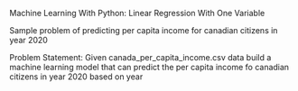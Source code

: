 Machine Learning With Python: Linear Regression With One Variable

Sample problem of predicting per capita income for canadian citizens in year 2020

Problem Statement: 
Given canada_per_capita_income.csv data build a machine learning model that can predict the per capita income fo canadian citizens in year 2020 based on year

